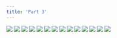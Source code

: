 ```yaml
---
title: 'Part 3'
---
```


![](/images/monster-story/part-3/monster033.png)
![](/images/monster-story/part-3/monster034.png)
![](/images/monster-story/part-3/monster035.png)
![](/images/monster-story/part-3/monster036.png)
![](/images/monster-story/part-3/monster037.png)
![](/images/monster-story/part-3/monster038.png)
![](/images/monster-story/part-3/monster039.png)
![](/images/monster-story/part-3/monster040.png)
![](/images/monster-story/part-3/monster041.png)
![](/images/monster-story/part-3/monster042.png)
![](/images/monster-story/part-3/monster043.png)
![](/images/monster-story/part-3/monster044.png)
![](/images/monster-story/part-3/monster045.png)
![](/images/monster-story/part-3/monster046.png)
